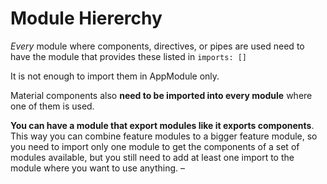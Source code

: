 Module Hiererchy
================

*Every* module where components, directives, or pipes are used need to have the module that provides these listed in `imports: []`

It is not enough to import them in AppModule only.


Material components also **need to be imported into every module** where one of them is used. 

**You can have a module that export modules like it exports components**. This way you can combine feature modules to a bigger feature module, so you need to import only one module to get the components of a set of modules available, but you still need to add at least one import to the module where you want to use anything. –